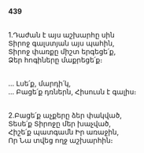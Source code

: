 **439**

\
1.Դաժան է այս աշխարհը սին\
Տիրոջ գալստյան այս պահին,\
Տիրոջ փառքը միշտ երգեցե՛ք,\
Ձեր հոգիները մաքրեցե՛ք։

\
 ... Լսե՛ք, մարդի՛կ,\
 ... Բացե՛ք դռներն, Հիսուսն է գալիս։

\
2.Բացե՛ք աչքերը ձեր փակված,\
Տեսե՛ք Տիրոջը մեր խաչված,\
Հիշե՛ք պատգամն Իր առաջին,\
Որ Նա տվեց ողջ աշխարհին։
